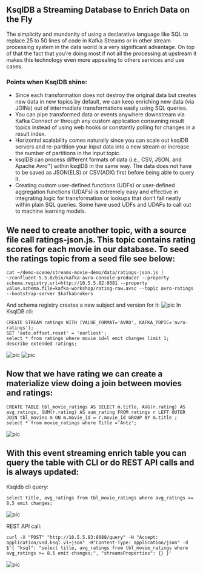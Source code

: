 ## KsqlDB a Streaming Database to Enrich Data on the Fly
The simplicity and mundanity of using a declarative language like SQL to replace 25 to 50 lines of code in Kafka Streams or in other stream processing system in the data world is a very significant advantage. On top of that the fact that you’re doing most if not all the processing at upstream it makes this technology even more appealing to others services and use cases.
### Points when KsqlDB shine:
- Since each transformation does not destroy the original data but creates new data in new topics by default, we can keep enriching new data (via JOINs) out of intermediate transformations easily using SQL queries.
- You can pipe transformed data or events anywhere downstream via Kafka Connect or through any custom application consuming result topics instead of using web hooks or constantly polling for changes in a result index.
- Horizontal scalability comes naturally since you can scale out ksqlDB servers and re-partition your input data into a new stream or increase the number of partitions in the input topic.
- ksqlDB can process different formats of data (i.e., CSV, JSON, and Apache Avro™) within ksqlDB in the same way. The data does not have to be saved as JSON(ELS) or CSV(ADX) first before being able to query it.
- Creating custom user-defined functions (UDFs) or user-defined aggregation functions (UDAFs) is extremely easy and effective in integrating logic for transformation or lookups that don’t fall neatly within plain SQL queries. Some have used UDFs and UDAFs to call out to machine learning models.

## We need to create another topic, with a source file call ratings-json.js. This topic contains rating scores for each movie in our database. To seed the ratings topic from a seed file see below:
```
cat ~/demo-scene/streams-movie-demo/data/ratings-json.js | ~/confluent-5.5.0/bin/kafka-avro-console-producer --property schema.registry.url=http://10.5.5.82:8081 --property value.schema.file=kafka-workshop/rating-raw.avsc --topic avro-ratings --bootstrap-server $kafkabrokers
```
And schema registry creates a new subject and version for it:
![pic]()
In KsqlDB cli:
```
CREATE STREAM ratings WITH (VALUE_FORMAT='AVRO', KAFKA_TOPIC='avro-ratings');
SET 'auto.offset.reset' = 'earliest'; 
select * from ratings where movie id=l emit changes limit 1;
describe extended ratings;
```
![pic]()
![pic]()

## Now that we have rating we can create a materialize view doing a join between movies and ratings:
```
CREATE TABLE tbl_movie_ratings AS SELECT m.title, AVG(r.rating) AS avg_ratings, SUM(r.rating) AS sum_rating FROM ratings r LEFT OUTER JOIN tbl_movies m ON m.movie_id = r.movie_id GROUP BY m.title ;
select * from movie_ratings where Title ='Antz';
```
![pic]()

## With this event streaming enrich table you can query the table with CLI or do REST API calls and is always updated:
Ksqldb cli  query:
```
select title, avg_ratings from tbl_movie_ratings where avg_ratings >= 8.5 emit changes;
```

![pic]()

REST API call:
```
curl -X "POST" "http://10.5.5.83:8088/query" -H "Accept: application/vnd.ksql.v1+json" -H"Content-Type: application/json" -d $'{ "ksql": "select title, avg_ratings from tbl_movie_ratings where avg_ratings >= 8.5 emit changes;", "streamsProperties": {} }'
```
![pic]()


